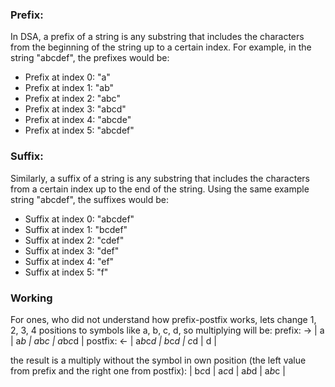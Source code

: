 ### Prefix:
In DSA, a prefix of a string is any substring that includes the characters from the beginning of the string up to a certain index. For example, in the string "abcdef", the prefixes would be:
- Prefix at index 0: "a"
- Prefix at index 1: "ab"
- Prefix at index 2: "abc"
- Prefix at index 3: "abcd"
- Prefix at index 4: "abcde"
- Prefix at index 5: "abcdef"

### Suffix:
Similarly, a suffix of a string is any substring that includes the characters from a certain index up to the end of the string. Using the same example string "abcdef", the suffixes would be:
- Suffix at index 0: "abcdef"
- Suffix at index 1: "bcdef"
- Suffix at index 2: "cdef"
- Suffix at index 3: "def"
- Suffix at index 4: "ef"
- Suffix at index 5: "f"

### Working
For ones, who did not understand how prefix-postfix works, lets change 1, 2, 3, 4 positions to symbols like a, b, c, d, so multiplying will be:
prefix:
->
|       a       |   a*b   | a*b*c | a*b*c*d |
postfix:
<-
| a*b*c*d | b*c*d |   c*d   |      d        |

the result is a multiply without the symbol in own position (the left value from prefix and the right one from postfix):
|    b*c*d  | a*c*d | a*b*d |   a*b*c   |